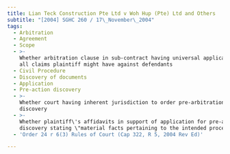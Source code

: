 ```yaml
---
title: Lian Teck Construction Pte Ltd v Woh Hup (Pte) Ltd and Others
subtitle: "[2004] SGHC 260 / 17\_November\_2004"
tags:
  - Arbitration
  - Agreement
  - Scope
  - >-
    Whether arbitration clause in sub-contract having universal application to
    all claims plaintiff might have against defendants
  - Civil Procedure
  - Discovery of documents
  - Application
  - Pre-action discovery
  - >-
    Whether court having inherent jurisdiction to order pre-arbitration
    discovery
  - >-
    Whether plaintiff\'s affidavits in support of application for pre-action
    discovery stating \"material facts pertaining to the intended proceedings\"
  - 'Order 24 r 6(3) Rules of Court (Cap 322, R 5, 2004 Rev Ed)'

---
```


